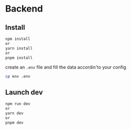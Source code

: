 # Backend

## Install

```sh
npm install
or
yarn install
or
pnpm install
```

create an `.env` file and fill the data accordin'to your config

```sh
cp env .env

```

## Launch dev

```sh
npm run dev
or
yarn dev
or
pnpm dev
```
